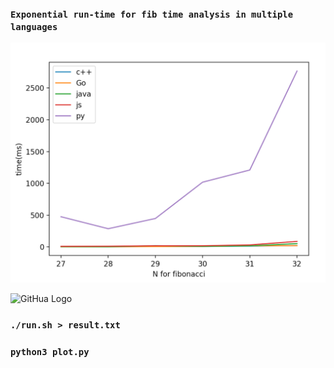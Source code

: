 ### `Exponential run-time for fib time analysis in multiple languages`

![GitHub Logo](./FibNoDPTimeAnalysis/withpy.png)


![GitHua Logo](./FibNoDPTimeAnalysis/without.png)


### `./run.sh > result.txt`
### `python3 plot.py`




